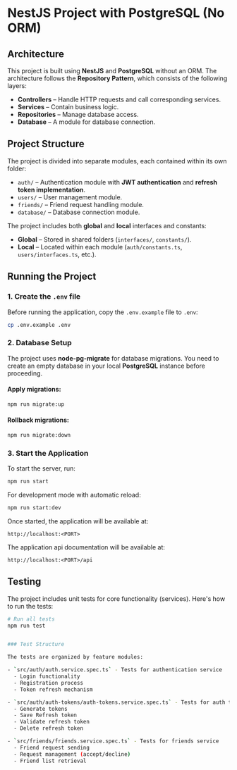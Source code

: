 # NestJS Project with PostgreSQL (No ORM)

## Architecture

This project is built using **NestJS** and **PostgreSQL** without an ORM. The architecture follows the **Repository Pattern**, which consists of the following layers:

- **Controllers** – Handle HTTP requests and call corresponding services.
- **Services** – Contain business logic.
- **Repositories** – Manage database access.
- **Database** – A module for database connection.

## Project Structure

The project is divided into separate modules, each contained within its own folder:

- `auth/` – Authentication module with **JWT authentication** and **refresh token implementation**.
- `users/` – User management module.
- `friends/` – Friend request handling module.
- `database/` – Database connection module.

The project includes both **global** and **local** interfaces and constants:

- **Global** – Stored in shared folders (`interfaces/`, `constants/`).
- **Local** – Located within each module (`auth/constants.ts`, `users/interfaces.ts`, etc.).

## Running the Project

### 1. Create the `.env` file

Before running the application, copy the `.env.example` file to `.env`:

```sh
cp .env.example .env
```

### 2. Database Setup

The project uses **node-pg-migrate** for database migrations. You need to create an empty database in your local **PostgreSQL** instance before proceeding.

#### Apply migrations:

```sh
npm run migrate:up
```

#### Rollback migrations:

```sh
npm run migrate:down
```

### 3. Start the Application

To start the server, run:

```sh
npm run start
```

For development mode with automatic reload:

```sh
npm run start:dev
```

Once started, the application will be available at:

```
http://localhost:<PORT>
```

The application api documentation will be available  at:

```
http://localhost:<PORT>/api
```

## Testing

The project includes unit tests for core functionality (services). Here's how to run the tests:

```bash
# Run all tests
npm run test


### Test Structure

The tests are organized by feature modules:

- `src/auth/auth.service.spec.ts` - Tests for authentication service
  - Login functionality
  - Registration process
  - Token refresh mechanism

- `src/auth/auth-tokens/auth-tokens.service.spec.ts` - Tests for auth token service
  - Generate tokens
  - Save Refresh token
  - Validate refresh token
  - Delete refresh token

- `src/friends/friends.service.spec.ts` - Tests for friends service
  - Friend request sending
  - Request management (accept/decline)
  - Friend list retrieval